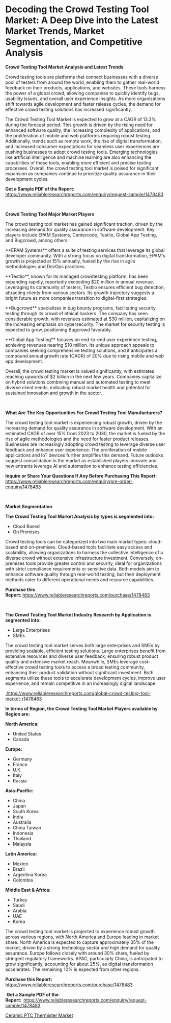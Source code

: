 <p><h1>Decoding the Crowd Testing Tool Market: A Deep Dive into the Latest Market Trends, Market Segmentation, and Competitive Analysis</h1></p><p><strong>Crowd Testing Tool Market Analysis and Latest Trends</strong></p>
<p><p>Crowd testing tools are platforms that connect businesses with a diverse pool of testers from around the world, enabling them to gather real-world feedback on their products, applications, and websites. These tools harness the power of a global crowd, allowing companies to quickly identify bugs, usability issues, and overall user experience insights. As more organizations shift towards agile development and faster release cycles, the demand for effective crowd testing solutions has increased significantly.</p><p>The Crowd Testing Tool Market is expected to grow at a CAGR of 13.3% during the forecast period. This growth is driven by the rising need for enhanced software quality, the increasing complexity of applications, and the proliferation of mobile and web platforms requiring robust testing. Additionally, trends such as remote work, the rise of digital transformation, and increased consumer expectations for seamless user experiences are pushing businesses to adopt crowd testing tools. Emerging technologies like artificial intelligence and machine learning are also enhancing the capabilities of these tools, enabling more efficient and precise testing processes. Overall, the crowd testing tool market is poised for significant expansion as companies continue to prioritize quality assurance in their development cycles.</p></p>
<p><strong>Get a Sample PDF of the Report:&nbsp;</strong> <a href="https://www.reliableresearchreports.com/enquiry/request-sample/1478483?utm_campaign=2200&utm_medium=2&utm_source=Github&utm_content=ia&utm_term=23032025&utm_id=crowd-testing-tool">https://www.reliableresearchreports.com/enquiry/request-sample/1478483</a></p>
<p>&nbsp;</p>
<p><strong>Crowd Testing Tool Major Market Players</strong></p>
<p><p>The crowd testing tool market has gained significant traction, driven by the increasing demand for quality assurance in software development. Key players include EPAM Systems, Centercode, Testlio, Global App Testing, and Bugcrowd, among others. </p><p>**EPAM Systems** offers a suite of testing services that leverage its global developer community. With a strong focus on digital transformation, EPAM's growth is projected at 15% annually, fueled by the rise in agile methodologies and DevOps practices.</p><p>**Testlio**, known for its managed crowdtesting platform, has been expanding rapidly, reportedly exceeding $20 million in annual revenue. Leveraging its community of testers, Testlio ensures efficient bug detection, attracting clients from various sectors. Its growth trajectory suggests a bright future as more companies transition to digital-first strategies.</p><p>**Bugcrowd** specializes in bug bounty programs, facilitating security testing through its crowd of ethical hackers. The company has seen considerable growth, with revenues estimated at $30 million, capitalizing on the increasing emphasis on cybersecurity. The market for security testing is expected to grow, positioning Bugcrowd favorably.</p><p>**Global App Testing** focuses on end-to-end user experience testing, achieving revenues nearing $10 million. Its unique approach appeals to companies seeking comprehensive testing solutions, and it anticipates a compound annual growth rate (CAGR) of 20% due to rising mobile and web app development.</p><p>Overall, the crowd testing market is valued significantly, with estimates reaching upwards of $2 billion in the next few years. Companies capitalize on hybrid solutions combining manual and automated testing to meet diverse client needs, indicating robust market health and potential for sustained innovation and growth in the sector.</p></p>
<p>&nbsp;</p>
<p><strong>What Are The Key Opportunities For Crowd Testing Tool Manufacturers?</strong></p>
<p><p>The crowd testing tool market is experiencing robust growth, driven by the increasing demand for quality assurance in software development. With an estimated CAGR of over 15% from 2023 to 2030, the market is fueled by the rise of agile methodologies and the need for faster product releases. Businesses are increasingly adopting crowd testing to leverage diverse user feedback and enhance user experience. The proliferation of mobile applications and IoT devices further amplifies this demand. Future outlooks suggest consolidation in the market as established players innovate and new entrants leverage AI and automation to enhance testing efficiencies.</p></p>
<p><strong>Inquire or Share Your Questions If Any Before Purchasing This Report:</strong> <a href="https://www.reliableresearchreports.com/enquiry/pre-order-enquiry/1478483?utm_campaign=2200&utm_medium=2&utm_source=Github&utm_content=ia&utm_term=23032025&utm_id=crowd-testing-tool">https://www.reliableresearchreports.com/enquiry/pre-order-enquiry/1478483</a></p>
<p>&nbsp;</p>
<p><strong>Market Segmentation</strong></p>
<p><strong>The Crowd Testing Tool Market Analysis by types is segmented into:</strong></p>
<p><ul><li>Cloud Based</li><li>On Premises</li></ul></p>
<p><p>Crowd testing tools can be categorized into two main market types: cloud-based and on-premises. Cloud-based tools facilitate easy access and scalability, allowing organizations to harness the collective intelligence of a diverse crowd without extensive infrastructure investment. Conversely, on-premises tools provide greater control and security, ideal for organizations with strict compliance requirements or sensitive data. Both models aim to enhance software quality through real-world testing, but their deployment methods cater to different operational needs and resource capabilities.</p></p>
<p><strong>Purchase this Report:&nbsp;</strong><a href="https://www.reliableresearchreports.com/purchase/1478483?utm_campaign=2200&utm_medium=2&utm_source=Github&utm_content=ia&utm_term=23032025&utm_id=crowd-testing-tool">https://www.reliableresearchreports.com/purchase/1478483</a></p>
<p>&nbsp;</p>
<p><strong>The Crowd Testing Tool Market Industry Research by Application is segmented into:</strong></p>
<p><ul><li>Large Enterprises</li><li>SMEs</li></ul></p>
<p><p>The crowd testing tool market serves both large enterprises and SMEs by providing scalable, efficient testing solutions. Large enterprises benefit from extensive resources and diverse user feedback, ensuring robust product quality and extensive market reach. Meanwhile, SMEs leverage cost-effective crowd testing tools to access a broad testing community, enhancing their product validation without significant investment. Both segments utilize these tools to accelerate development cycles, improve user experience, and remain competitive in an increasingly digital landscape.</p></p>
<p><a href="https://www.reliableresearchreports.com/global-crowd-testing-tool-market-r1478483?utm_campaign=2200&utm_medium=2&utm_source=Github&utm_content=ia&utm_term=23032025&utm_id=crowd-testing-tool">&nbsp;https://www.reliableresearchreports.com/global-crowd-testing-tool-market-r1478483</a></p>
<p><strong>In terms of Region, the Crowd Testing Tool Market Players available by Region are:</strong></p>
<p>
    <p> <strong> North America: </strong>
        <ul>
            <li>United States</li>
            <li>Canada</li>
        </ul>
        </p> 
    <p> <strong> Europe: </strong>
        <ul>
            <li>Germany</li>
            <li>France</li>
            <li>U.K.</li>
            <li>Italy</li>
            <li>Russia</li>
        </ul>
        </p> 
    <p> <strong> Asia-Pacific: </strong>
        <ul>
            <li>China</li>
            <li>Japan</li>
            <li>South Korea</li>
            <li>India</li>
            <li>Australia</li>
            <li>China Taiwan</li>
            <li>Indonesia</li>
            <li>Thailand</li>
            <li>Malaysia</li>
        </ul>
        </p> 
    <p> <strong> Latin America: </strong>
        <ul>
            <li>Mexico</li>
            <li>Brazil</li>
            <li>Argentina Korea</li>
            <li>Colombia</li>
        </ul>
        </p> 
    <p> <strong> Middle East & Africa: </strong>
        <ul>
            <li>Turkey</li>
            <li>Saudi</li>
            <li>Arabia</li>
            <li>UAE</li>
            <li>Korea</li>
        </ul>
    </p>
    </p>
<p><p>The crowd testing tool market is projected to experience robust growth across various regions, with North America and Europe leading in market share. North America is expected to capture approximately 35% of the market, driven by a strong technology sector and high demand for quality assurance. Europe follows closely with around 30% share, fueled by stringent regulatory frameworks. APAC, particularly China, is anticipated to grow significantly, accounting for about 25%, as digital transformation accelerates. The remaining 10% is expected from other regions.</p></p>
<p><strong>Purchase this Report: </strong><a href="https://www.reliableresearchreports.com/purchase/1478483?utm_campaign=2200&utm_medium=2&utm_source=Github&utm_content=ia&utm_term=23032025&utm_id=crowd-testing-tool">https://www.reliableresearchreports.com/purchase/1478483</a></p>
<p>&nbsp;<strong>Get a Sample PDF of the Report:&nbsp;&nbsp;</strong><a href="https://www.reliableresearchreports.com/enquiry/request-sample/1478483?utm_campaign=2200&utm_medium=2&utm_source=Github&utm_content=ia&utm_term=23032025&utm_id=crowd-testing-tool">https://www.reliableresearchreports.com/enquiry/request-sample/1478483</a></p>
<p><strong></strong></p>
<p><p><a href="https://github.com/rahu1506/Market-Research-Report-List-7/blob/main/ceramic-ptc-thermister-market.md?utm_campaign=2200&utm_medium=2&utm_source=Github&utm_content=ia&utm_term=23032025&utm_id=crowd-testing-tool">Ceramic PTC Thermister Market</a></p></p>